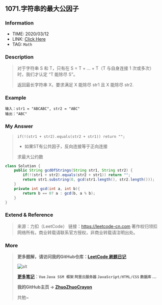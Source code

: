 ## 1071.字符串的最大公因子

### Information

* TIME: 2020/03/12
* LINK: [Click Here](https://leetcode-cn.com/problems/greatest-common-divisor-of-strings/)
* TAG: `Math`

### Description

> 对于字符串 S 和 T，只有在 S = T + ... + T（T 与自身连接 1 次或多次）时，我们才认定 “T 能除尽 S”。
>
> 返回最长字符串 X，要求满足 X 能除尽 str1 且 X 能除尽 str2.
>

### Example

```text
输入：str1 = "ABCABC", str2 = "ABC"
输出："ABC"
```

### My Answer

> `if(!(str1 + str2).equals(str2 + str1)) return "";`
>
> * 如果ST有公共因子，反向连接等于正向连接
>
> 求最大公约数

```java
class Solution {
    public String gcdOfStrings(String str1, String str2) {
        if(!(str1 + str2).equals(str2 + str1)) return "";
        return str1.substring(0, gcd(str1.length(), str2.length()));
    }
    private int gcd(int a, int b){
        return b == 0? a : gcd(b, a % b);
    }
}
```

### Extend & Reference

> 来源：力扣（LeetCode）
> 链接：https://leetcode-cn.com
> 著作权归领扣网络所有。商业转载请联系官方授权，非商业转载请注明出处。

### More

> **更多题解，请访问我的GitHub仓库：[LeetCode 刷题日记](https://github.com/ZhuoZhuoCrayon/my-Nodes/blob/master/Daily/README_2020.md)**
>
> ![alt](https://raw.githubusercontent.com/ZhuoZhuoCrayon/my-Nodes/master/Daily/img/mynode.png)
>
> [**更多笔记**](https://github.com/ZhuoZhuoCrayon/my-Nodes)：**`Vue` `Java SSM 框架` `阿里云服务器` `JavaScript/HTML/CSS`   `数据库` ...**
>
> **我的GitHub主页 -> [ZhuoZhuoCrayon](https://github.com/ZhuoZhuoCrayon)**
>
> 共勉~

